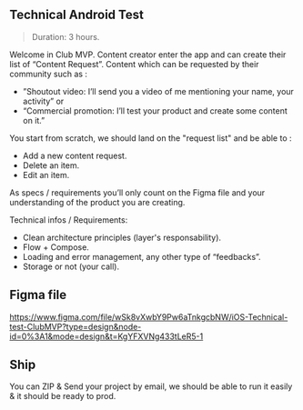 ## Technical Android Test
> Duration: 3 hours.

Welcome in Club MVP. Content creator enter the app and can create their list of “Content Request”. Content which can be requested by their community such as :
* ”Shoutout video: I’ll send you a video of me mentioning your name, your activity” or
* “Commercial promotion: I’ll test your product and create some content on it.”

You start from scratch, we should land on the "request list" and be able to :
* Add a new content request.
* Delete an item.
* Edit an item.

As specs / requirements you’ll only count on the Figma file and your understanding of the product you are creating.

Technical infos / Requirements: 
* Clean architecture principles (layer's responsability).
* Flow + Compose.
* Loading and error management, any other type of “feedbacks”.
* Storage or not (your call).

## Figma file
https://www.figma.com/file/wSk8vXwbY9Pw6aTnkgcbNW/iOS-Technical-test-ClubMVP?type=design&node-id=0%3A1&mode=design&t=KgYFXVNg433tLeR5-1 

## Ship
You can ZIP & Send your project by email, we should be able to run it easily & it should be ready to prod. 
